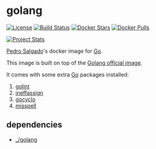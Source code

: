 # golang

[![License](https://img.shields.io/badge/license-New%20BSD-blue.svg?style=flat)](https://raw.githubusercontent.com/steenzout/docker-go/master/LICENSE)
[![Build Status](https://img.shields.io/docker/build/steenzout/go.svg)](https://hub.docker.com/r/steenzout/go/builds/)
[![Docker Stars](https://img.shields.io/docker/stars/steenzout/go.svg)](https://hub.docker.com/r/steenzout/go)
[![Docker Pulls](https://img.shields.io/docker/pulls/steenzout/go.svg)](https://hub.docker.com/r/steenzout/go)

[![Project Stats](https://www.openhub.net/p/steenzout-docker-go/widgets/project_thin_badge.gif)](https://www.openhub.net/p/steenzout-docker-go/)

[Pedro Salgado][steenzout]'s docker image for [Go][go].

This image is built on top of the [Golang official image][docker_go].

It comes with some extra [Go][go] packages installed:

1. [golint][golint]
2. [ineffassign][ineffassign]
3. [gocyclo][gocyclo]
4. [misspell][misspell]


## dependencies

- [_/golang][docker_go]


[docker_go]:	https://hub.docker.com/_/golang/	"Go image"
[go]:   https://golang.org/ "Go"
[gocyclo]:  https://github.com/fzipp/gocyclo  "gocyclo"
[golint]:	https://github.com/golang/lint	"golang/lint"
[ineffassign]: https://github.com/gordonklaus/ineffassign "ineffassign"
[misspell]: https://github.com/client9/misspell "misspell"
[steenzout]:	https://github.com/steenzout	"Pedro Salgado"
